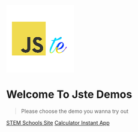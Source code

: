 ![logo](assets/img/logo.png)

# Welcome To Jste Demos

> Please choose the demo you wanna try out

[STEM Schools Site](en-us/STEM.html ':ignore')
[Calculator Instant App](jste://http://jste-demos.herokuapp.com/en-us/calculator.html?page=calculator ':ignore')
